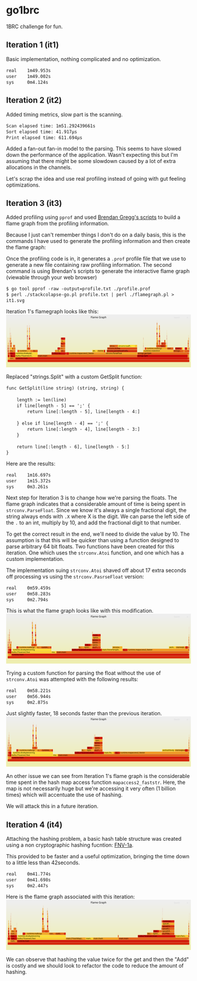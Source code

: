 # go1brc
1BRC challenge for fun.

## Iteration 1 (it1)
Basic implementation, nothing complicated and no optimization.

```
real    1m49.953s
user    1m49.002s
sys     0m4.124s
```

## Iteration 2 (it2)
Added timing metrics, slow part is the scanning.
```
Scan elapsed time: 1m51.292439661s
Sort elapsed time: 41.917µs
Print elapsed time: 611.694µs
```

Added a fan-out fan-in model to the parsing. This seems to have slowed down the performance of the application.
Wasn't expecting this but I'm assuming that there might be some slowdown caused by a lot of extra allocations in the
channels.

Let's scrap the idea and use real profiling instead of going with gut feeling optimizations.


## Iteration 3 (it3)
Added profiling using `pprof` and used [Brendan Gregg's scripts](https://github.com/brendangregg/FlameGraph) to build a
flame graph from the profiling information.

Because I just can't remember things I don't do on a daily basis, this is the commands I have used to generate the 
profiling information and then create the flame graph:

Once the profiling code is in, it generates a `.prof` profile file that we use to generate a new file containing raw
profiling information. The second command is using Brendan's scripts to generate the interactive flame graph (viewable
through your web browser)
```
$ go tool pprof -raw -output=profile.txt ./profile.prof
$ perl ./stackcolapse-go.pl profile.txt | perl ./flamegraph.pl > it1.svg
```

Iteration 1's flamegraph looks
like this:
![Iteration 1 flame graph](/profiling/it1.svg)

Replaced "strings.Split" with a custom GetSplit function:
```
func GetSplit(line string) (string, string) {

	length := len(line)
	if line[length - 5] == ';' {
		return line[:length - 5], line[length - 4:]

	} else if line[length - 4] == ';' {
		return line[:length - 4], line[length - 3:]
	}

	return line[:length - 6], line[length - 5:]
}
```
Here are the results:
```
real    1m16.697s
user    1m15.372s
sys     0m3.261s
```

Next step for Iteration 3 is to change how we're parsing the floats. The flame graph indicates that a considerable 
amount of time is being spent in `strconv.ParseFloat`. Since we know it's always a single fractional digit, the string 
always ends with `.X` where X is the digit. We can parse the left side of the `.` to an int, multiply by 10, and add
the fractional digit to that number.

To get the correct result in the end, we'll need to divide the value by 10. The assumption is that this will be quicker
than using a function designed to parse arbitrary 64 bit floats. Two functions have been created for this iteration.
One which uses the `strconv.Atoi` function, and one which has a custom implementation.

The implementation suing `strconv.Atoi` shaved off about 17 extra seconds off processing vs using the
`strconv.PasrseFloat` version:
```
real    0m59.459s
user    0m58.283s
sys     0m2.794s
```

This is what the flame graph looks like with this modification.
![Iteration 3-2 flame graph](/profiling/it3-2.svg)

Trying a custom function for parsing the float without the use of `strconv.Atoi` was attempted with the following
results:
```
real    0m58.221s
user    0m56.944s
sys     0m2.875s
```
Just slightly faster, 18 seconds faster than the previous iteration.
![Iteration 3-3 flame graph](/profiling/it3-3.svg)

An other issue we can see from Iteration 1's flame graph is the considerable time spent in the hash map access function
`mapaccess2_faststr`. Here, the map is not necessarily huge but we're accessing it very often (1 billion times) which
will accentuate the use of hashing.

We will attack this in a future iteration.


## Iteration 4 (it4)
Attaching the hashing problem, a basic hash table structure was created using a non cryptographic hashing fucntion:
[FNV-1a](https://en.wikipedia.org/wiki/Fowler%E2%80%93Noll%E2%80%93Vo_hash_function).

This provided to be faster and a useful optimization, bringing the time down to a little less than 42seconds.
```
real    0m41.774s
user    0m41.698s
sys     0m2.447s
```

Here is the flame graph associated with this iteration:
![Iteration 4 flame graph](/profiling/it4.svg)

We can observe that hashing the value twice for the get and then the "Add" is costly and we should look to refactor the
code to reduce the amount of hashing.

